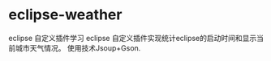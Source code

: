 # eclipse-weather
eclipse 自定义插件学习
    eclipse 自定义插件实现统计eclipse的启动时间和显示当前城市天气情况。
    使用技术Jsoup+Gson.
